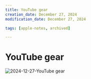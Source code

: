 ```yaml
---
title: YouTube gear
creation_date: December 27, 2024
modification_date: December 27, 2024

tags: [apple-notes, archived]

---
```



# YouTube gear
![2024-12-27-YouTube gear](images/2024-12-27-YouTube%20gear.jpeg)

